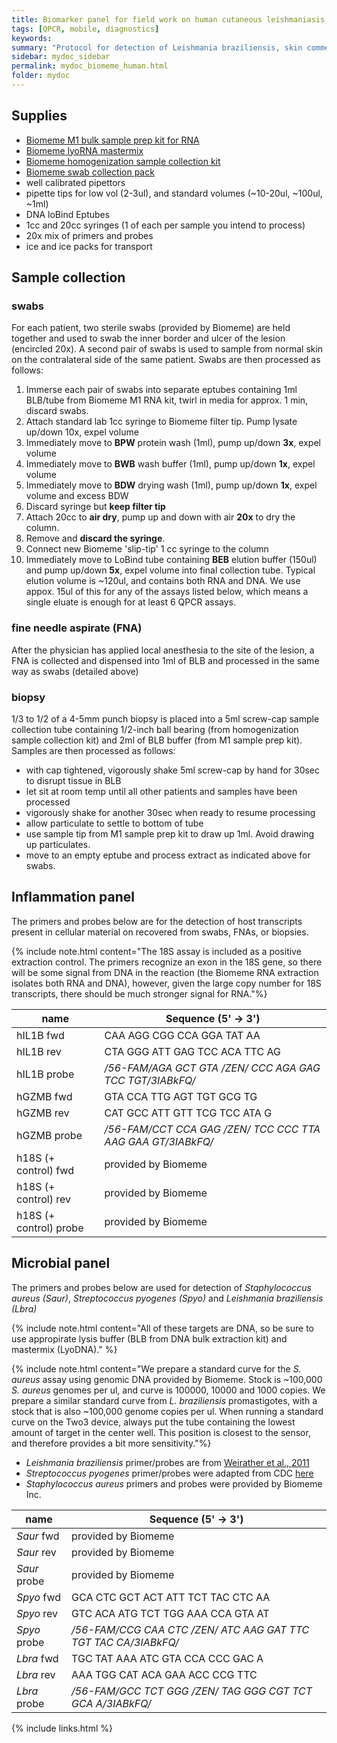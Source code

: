 ```yaml
---
title: Biomarker panel for field work on human cutaneous leishmaniasis
tags: [QPCR, mobile, diagnostics]
keywords:
summary: "Protocol for detection of Leishmania braziliensis, skin commensals and host pro-inflammatory gene expression from lesion swabs in human cases of cutaneous leishmaniasis "
sidebar: mydoc_sidebar
permalink: mydoc_biomeme_human.html
folder: mydoc
---
```


## Supplies
* [Biomeme M1 bulk sample prep kit for RNA](http://CHMI-sops.github.io/papers/Biomeme_M1kit_RNA.pdf)
* [Biomeme lyoRNA mastermix](http://CHMI-sops.github.io/papers/LyoRNA.pdf)
* [Biomeme homogenization sample collection kit](http://CHMI-sops.github.io/papers/Biomeme_homogenizationKit.pdf)
* [Biomeme swab collection pack](https://shop.biomeme.com/products/swab-sample-collection-pack-100-qty?variant=653687062540)
* well calibrated pipettors
* pipette tips for low vol (2-3ul), and standard volumes (~10-20ul, ~100ul, ~1ml)
* DNA loBind Eptubes
* 1cc and 20cc syringes (1 of each per sample you intend to process)
* 20x mix of primers and probes
* ice and ice packs for transport

## Sample collection

### swabs

For each patient, two sterile swabs (provided by Biomeme) are held together and used to swab the inner border and ulcer of the lesion (encircled 20x).  A second pair of swabs is used to sample from normal skin on the contralateral side of the same patient.  Swabs are then processed as follows: 

1. Immerse each pair of swabs into separate eptubes containing 1ml BLB/tube from Biomeme M1 RNA kit, twirl in media for approx. 1 min, discard swabs.
2. Attach standard lab 1cc syringe to Biomeme filter tip. Pump lysate up/down 10x, expel volume
3. Immediately move to **BPW** protein wash (1ml), pump up/down **3x**, expel volume
4. Immediately move to **BWB** wash buffer (1ml), pump up/down **1x**, expel volume
5. Immediately move to **BDW** drying wash (1ml), pump up/down **1x**, expel volume and excess BDW
6. Discard syringe but **keep filter tip**
7. Attach 20cc to **air dry**, pump up and down with air **20x** to dry the column.
8. Remove and **discard the syringe**.  
9. Connect new Biomeme 'slip-tip' 1 cc syringe to the column
10. Immediately move to LoBind tube containing **BEB** elution buffer (150ul) and pump up/down **5x**, expel volume into final collection tube.  Typical elution volume is ~120ul, and contains both RNA and DNA.  We use appox. 15ul of this for any of the assays listed below, which means a single eluate is enough for at least 6 QPCR assays.

### fine needle aspirate (FNA)

After the physician has applied local anesthesia to the site of the lesion, a FNA is collected and dispensed into 1ml of BLB and processed in the same way as swabs (detailed above)

### biopsy

1/3 to 1/2 of a 4-5mm punch biopsy is placed into a 5ml screw-cap sample collection tube containing 1/2-inch ball bearing (from homogenization sample collection kit) and 2ml of BLB buffer (from M1 sample prep kit).  Samples are then processed as follows:

* with cap tightened, vigorously shake 5ml screw-cap by hand for 30sec to disrupt tissue in BLB
* let sit at room temp until all other patients and samples have been processed
* vigorously shake for another 30sec when ready to resume processing
* allow particulate to settle to bottom of tube
* use sample tip from M1 sample prep kit to draw up 1ml.  Avoid drawing up particulates.
* move to an empty eptube and process extract as indicated above for swabs. 

## Inflammation panel
The primers and probes below are for the detection of host transcripts present in cellular material on recovered from swabs, FNAs, or biopsies.

{% include note.html content="The 18S assay is included as a positive extraction control.  The primers recognize an exon in the 18S gene, so there will be some signal from DNA in the reaction (the Biomeme RNA extraction isolates both RNA and DNA), however, given the large copy number for 18S transcripts, there should be much stronger signal for RNA."%}

| name | Sequence (5' -> 3') |
|-------|--------|
| hIL1B fwd | CAA AGG CGG CCA GGA TAT AA |
| hIL1B rev | CTA GGG ATT GAG TCC ACA TTC AG |
| hIL1B probe | */56-FAM/*AGA GCT GTA */ZEN/* CCC AGA GAG TCC TGT*/3IABkFQ/* |
| hGZMB fwd | GTA CCA TTG AGT TGT GCG TG |
| hGZMB rev | CAT GCC ATT GTT TCG TCC ATA G |
| hGZMB probe | */56-FAM/*CCT CCA GAG */ZEN/* TCC CCC TTA AAG GAA GT*/3IABkFQ/* 
| h18S (+ control) fwd | provided by Biomeme |
| h18S (+ control) rev | provided by Biomeme |
| h18S (+ control) probe | provided by Biomeme |


## Microbial panel 
The primers and probes below are used for detection of *Staphylococcus aureus (Saur)*, *Streptococcus pyogenes (Spyo)* and *Leishmania braziliensis (Lbra)*

{% include note.html content="All of these targets are DNA, so be sure to use appropirate lysis buffer (BLB from DNA bulk extraction kit) and mastermix (LyoDNA)." %}

{% include note.html content="We prepare a standard curve for the *S. aureus* assay using genomic DNA provided by Biomeme.  Stock is ~100,000 *S. aureus* genomes per ul, and curve is 100000, 10000 and 1000 copies.  We prepare a similar standard curve from *L. braziliensis* promastigotes, with a stock that is also ~100,000 genome copies per ul.  When running a standard curve on the Two3 device, always put the tube containing the lowest amount of target in the center well.  This position is closest to the sensor, and therefore provides a bit more sensitivity."%}

* *Leishmania braziliensis* primer/probes are from [Weirather et al., 2011](https://www.ncbi.nlm.nih.gov/pmc/articles/PMC3209110/)
* *Streptococcus pyogenes* primer/probes were adapted from CDC [here](https://www.cdc.gov/streplab/protocols.html)
* *Staphylococcus aureus* primers and probes were provided by Biomeme Inc.


| name | Sequence (5' -> 3') |
|-------|--------|
| *Saur* fwd | provided by Biomeme |
| *Saur* rev | provided by Biomeme |
| *Saur* probe | provided by Biomeme |
| *Spyo* fwd | GCA CTC GCT ACT ATT TCT TAC CTC AA |
| *Spyo* rev | GTC ACA ATG TCT TGG AAA CCA GTA AT |
| *Spyo* probe | */56-FAM/*CCG CAA CTC */ZEN/* ATC AAG GAT TTC TGT TAC CA*/3IABkFQ/* |
| *Lbra* fwd | TGC TAT AAA ATC GTA CCA CCC GAC A |
| *Lbra* rev | AAA TGG CAT ACA GAA ACC CCG TTC |
| *Lbra* probe | */56-FAM/*GCC TCT GGG */ZEN/* TAG GGG CGT TCT GCA A*/3IABkFQ/* |





{% include links.html %}
